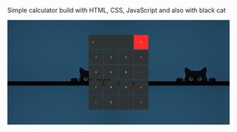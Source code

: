 Simple calculator build with HTML, CSS, JavaScript and also with black cat

<img src="https://github.com/AzizImastara/calculator-js/blob/master/assets/img/web-result.png" />
